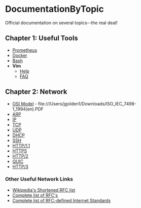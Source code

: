 # DocumentationByTopic
Official documentation on several topics--the real deal!

## Chapter 1: Useful Tools
* [Prometheus](https://prometheus.io/docs/introduction/overview/)
* [Docker](https://docs.docker.com/manuals/)
* [Bash](https://www.gnu.org/software/bash/manual/bash.html)
* **Vim**
  * [Help](https://vimhelp.org/)
  * [FAQ](https://vimhelp.org/vim_faq.txt.html)

## Chapter 2: Network
* [OSI Model](https://www.iso.org/obp/ui#account/products) - file:///Users/jgolden1/Downloads/ISO_IEC_7498-1_1994(en).PDF
* [ARP](https://datatracker.ietf.org/doc/html/rfc6747)
* [IP](https://datatracker.ietf.org/doc/html/rfc791)
* [TCP](https://www.ietf.org/rfc/rfc793.html)
* [UDP](https://www.ietf.org/rfc/rfc768.html)
* [DHCP](https://www.ietf.org/rfc/rfc2131.html)
* [SSH](https://www.rfc-editor.org/rfc/rfc4251.html)
* [HTTP/1.1](https://www.rfc-editor.org/rfc/rfc9112.html)
* [HTTPS](https://datatracker.ietf.org/doc/html/rfc2818)
* [HTTP/2](https://www.rfc-editor.org/rfc/rfc9113.html)
* [QUIC](https://www.rfc-editor.org/rfc/rfc9000.html)
* [HTTP/3](https://www.rfc-editor.org/rfc/rfc9114.html)

### Other Useful Network Links
* [Wikipedia's Shortened RFC list](https://en.wikipedia.org/wiki/List_of_RFCs)
* [Complete list of RFC's](https://www.ietf.org/download/rfc-index.txt)
* [Complete list of RFC-defined Internet Standards](https://www.rfc-editor.org/standards)

